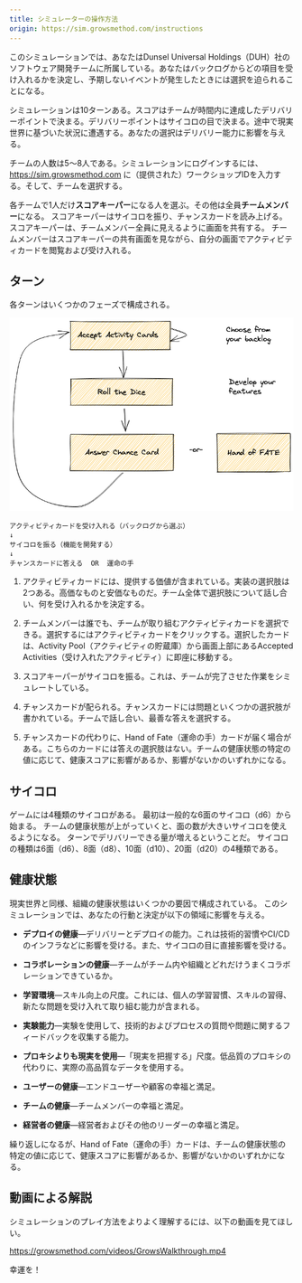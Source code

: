 ```yaml
---
title: シミュレーターの操作方法
origin: https://sim.growsmethod.com/instructions
---
```


<!-- Instructions -->

<!-- In this simulation, you are part of a software development team at Dunsel Universal Holdings, commonly referred to by the employees as “DUH.”  -->
<!-- You’ll make decisions about which work to accept from the backlog, and make choices when unexpected events occur. -->

このシミュレーションでは、あなたはDunsel Universal Holdings（DUH）社のソフトウェア開発チームに所属している。あなたはバックログからどの項目を受け入れるかを決定し、予期しないイベントが発生したときには選択を迫られることになる。

<!-- You have ten (10) turns. 
 !-- Your score depends on how many Delivery Points your team delivers in that time. 
 !-- You deliver points based on the roll of a dice.  -->
<!-- Along the way, you’ll encounter situations based on real world experiences. Your choices will impact your ability to deliver. -->

シミュレーションは10ターンある。スコアはチームが時間内に達成したデリバリーポイントで決まる。デリバリーポイントはサイコロの目で決まる。途中で現実世界に基づいた状況に遭遇する。あなたの選択はデリバリー能力に影響を与える。

<!-- Each team should have around 5-8 people. The first thing you need to do is pick a team name. You logon to the simulation at sim.growsmethod.com using the workshop id (which we will provide) and the team name. -->

チームの人数は5〜8人である。シミュレーションにログインするには、<https://sim.growsmethod.com> に（提供された）ワークショップIDを入力する。そして、チームを選択する。

<!-- On each team, choose one person to be the score keeper, everyone else will be team members.  -->
<!-- The score keeper rolls the dice and reads out Chance cards. 
 !-- The score keeper should share their screen 
 !-- 	so that all the team members can watch.  -->
<!-- Each team member will have their own screen to peruse and accept Activity Cards, and will watch the score keeper on the shared screen. -->

各チームで1人だけ**スコアキーパー**になる人を選ぶ。その他は全員**チームメンバー**になる。
スコアキーパーはサイコロを振り、チャンスカードを読み上げる。スコアキーパーは、チームメンバー全員に見えるように画面を共有する。
チームメンバーはスコアキーパーの共有画面を見ながら、自分の画面でアクティビティカードを閲覧および受け入れる。

<!-- Turns -->
## ターン

<!-- Each turn consists of several phases: -->
各ターンはいくつかのフェーズで構成される。

![Diagram of GROWS simulation turns](/images/GameFlow.png)

```
アクティビティカードを受け入れる（バックログから選ぶ）
↓
サイコロを振る（機能を開発する）
↓
チャンスカードに答える  OR  運命の手
```

<!-- Activity cards contain value to deliver. Each Activity Card has two implementation options: one expensive, one cheap. The whole team discusses the options and collectively decides what to accept. -->
1. アクティビティカードには、提供する価値が含まれている。実装の選択肢は2つある。高価なものと安価なものだ。チーム全体で選択肢について話し合い、何を受け入れるかを決定する。
<!-- Any team member can pick an Activity Card for the team to work on. You click on the Activity Card to accept it. The selected card is instantly moved from the Activity Pool to the Accepted Activities at the top of the window. -->
2. チームメンバーは誰でも、チームが取り組むアクティビティカードを選択できる。選択するにはアクティビティカードをクリックする。選択したカードは、Activity Pool（アクティビティの貯蔵庫）から画面上部にあるAccepted Activities（受け入れたアクティビティ）に即座に移動する。
<!-- The score keeper then rolls the dice. This simulates the work the team completed, which may be from 1 to the highest number on the dice. -->
3. スコアキーパーがサイコロを振る。これは、チームが完了させた作業をシミュレートしている。
<!-- A Chance Card is dealt. Each Chance Card poses a problem, with several potential answers to choose from. The team discusses and selects the best answer. -->
4. チャンスカードが配られる。チャンスカードには問題といくつかの選択肢が書かれている。チームで話し合い、最善な答えを選択する。
<!-- Instead of a Chance Card, you might receive a Hand of Fate card. There is no opportunity to provide any answer, your Health Scores will either be affected or not depending on specific values in your Team's Health factors. -->
5. チャンスカードの代わりに、Hand of Fate（運命の手）カードが届く場合がある。こちらのカードには答えの選択肢はない。チームの健康状態の特定の値に応じて、健康スコアに影響があるか、影響がないかのいずれかになる。

<!-- Dice -->
## サイコロ

<!-- There are four kinds of dice in the game.  -->
<!-- You start off with a common, six-sided dice, known as a “d6.” As your team gets healthier, 
 !-- you can use larger dice, which means you can deliver more per turn. The four possible dice are: -->

ゲームには4種類のサイコロがある。
最初は一般的な6面のサイコロ（d6）から始まる。
チームの健康状態が上がっていくと、面の数が大きいサイコロを使えるようになる。
ターンでデリバリーできる量が増えるということだ。
サイコロの種類は6面（d6）、8面（d8）、10面（d10）、20面（d20）の4種類である。


<!-- Health -->
## 健康状態

<!-- As in the real world, your organization’s overall health is composed of several separate factors.  -->
<!-- In this simulation, your actions and decisions affect overall health in these different areas: -->

現実世界と同様、組織の健康状態はいくつかの要因で構成されている。
このシミュレーションでは、あなたの行動と決定が以下の領域に影響を与える。

<!-- Deploy Health—Ability to deliver and deploy. This is influenced by technical habits, CI/CD infrastructure, and so on. This directly affects the size dice you can roll. -->
- **デプロイの健康**―デリバリーとデプロイの能力。これは技術的習慣やCI/CDのインフラなどに影響を受ける。また、サイコロの目に直接影響を受ける。
<!-- Collaborative Health—How well the team collaborates within itself and with the rest of the organization. -->
- **コラボレーションの健康**―チームがチーム内や組織とどれだけうまくコラボレーションできているか。
<!-- Learning Environment—A measure of skill improvement. This includes personal learning habits and skill acquisition, and ability to embrace and take on novel problems. -->
- **学習環境**―スキル向上の尺度。これには、個人の学習習慣、スキルの習得、新たな問題を受け入れて取り組む能力が含まれる。
<!-- Ability to do Experiments—Ability to use Experiments to gather feedback on technical and process-oriented questions and problems. -->
- **実験能力**―実験を使用して、技術的およびプロセスの質問や問題に関するフィードバックを収集する能力。
<!-- Using Acuals over Proxies—A measure of your “Grasp of Reality,” or use of actual, high-quality data instead of low-quality proxies. -->
- **プロキシよりも現実を使用**―「現実を把握する」尺度。低品質のプロキシの代わりに、実際の高品質なデータを使用する。
<!-- User Health—End user/customer happiness and satisfaction. -->
- **ユーザーの健康**―エンドユーザーや顧客の幸福と満足。
<!-- Team Health—Team member happiness and satisfaction. -->
- **チームの健康**―チームメンバーの幸福と満足。
<!-- Executive Health—Executive and other leadership happiness and satisfaction. -->
- **経営者の健康**―経営者およびその他のリーダーの幸福と満足。

<!-- Again, Hand of Fate cards may be disastrous or not affect your team at all depending on specific health values. -->
繰り返しになるが、Hand of Fate（運命の手）カードは、チームの健康状態の特定の値に応じて、健康スコアに影響があるか、影響がないかのいずれかになる。

<!-- Video Walkthrough -->
## 動画による解説

<!-- Please watch the following walkthough to get a better sense of how to play the simulation: -->
シミュレーションのプレイ方法をよりよく理解するには、以下の動画を見てほしい。

<https://growsmethod.com/videos/GrowsWalkthrough.mp4>

<!-- Good luck! -->
幸運を！

<!-- ©2021-2023 The GROWS Method® Institute. All Rights Reserved. Unauthorized reproduction prohibited. -->
